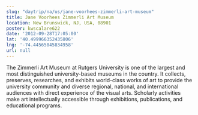 ```yaml
---
slug: "daytrip/na/us/jane-voorhees-zimmerli-art-museum"
title: Jane Voorhees Zimmerli Art Museum
location: New Brunswick, NJ, USA, 08901
poster: kwscalare622
date: '2012-09-28T17:05:00'
lat: '40.499966352435806'
lng: '-74.44565045834958'
url: null
---
```


The Zimmerli Art Museum at Rutgers University is one of the largest and most distinguished university-based museums in the country. It collects, preserves, researches, and exhibits world-class works of art to provide the university community and diverse regional, national, and international audiences with direct experience of the visual arts. Scholarly activities make art intellectually accessible through exhibitions, publications, and educational programs.
